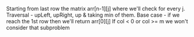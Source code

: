 Starting from last row the matrix arr[n-1][j] where we'll check for every j.
Traversal - upLeft, upRight, up & taking min of them.
Base case - if we reach the 1st row then we'll return arr[0][j]
If col < 0 or col >= m we won't consider that subproblem